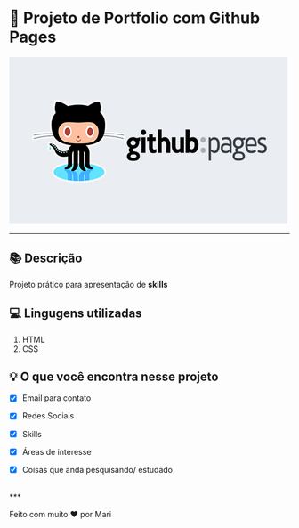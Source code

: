
# 🎯 Projeto de Portfolio com Github Pages
 
 [![Imagem do Github Pages ](src/assets/img/github_pages.png)](https://pages.github.com/)

***


## 📚 Descrição 
Projeto prático para apresentação de **skills**

## 💻 Lingugens utilizadas
1. HTML
2. CSS

## 💡  O que você encontra nesse projeto
- [x] Email para contato
- [x] Redes Sociais 
- [x] Skills
- [x] Áreas de interesse
- [x] Coisas que anda pesquisando/ estudado  


<br>
***

<br>

Feito com muito ❤️ por Mari